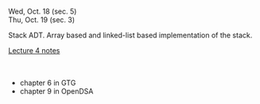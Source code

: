 
<div class="lecture1">

<!--
<div class="lecture1">
<div class="lecture2">
<div class="recitation">
<div class="important">
-->
<div class="column_date">

 <br> 
Wed, Oct. 18 (sec. 5) <br>
Thu, Oct. 19 (sec. 3)  



</div>

<div class="column_materials">
<p markdown="block">

Stack ADT. Array based and linked-list based implementation of the stack.
 
[Lecture 4 notes](notes/lecture04_StacksQueues.pdf) <br>
<br><br>


</p>
</div>

<div class="column_assign">
<p markdown="block">

* chapter 6 in GTG
* chapter 9 in OpenDSA


</p>
</div>
    
</div>
